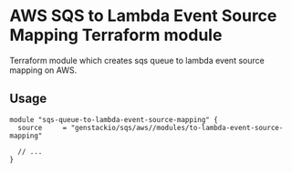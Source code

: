 # AWS SQS to Lambda Event Source Mapping Terraform module

Terraform module which creates sqs queue to lambda event source mapping on AWS.

## Usage

```hcl
module "sqs-queue-to-lambda-event-source-mapping" {
  source     = "genstackio/sqs/aws//modules/to-lambda-event-source-mapping"

  // ...
}
```
